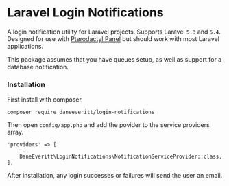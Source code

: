 # Laravel Login Notifications
A login notification utility for Laravel projects. Supports Laravel `5.3` and `5.4`. Designed for use with [Pterodactyl Panel](https://github.com/Pterodactyl/Panel) but should work with most Laravel applications.

This package assumes that you have queues setup, as well as support for a database notification.

### Installation
First install with composer.
```
composer require daneeveritt/login-notifications
```

Then open `config/app.php` and add the povider to the service providers array.
```
'providers' => [
    ...
    DaneEveritt\LoginNotifications\NotificationServiceProvider::class,
],
```

After installation, any login successes or failures will send the user an email.

